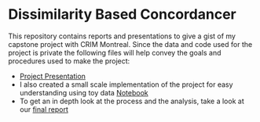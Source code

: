 # Dissimilarity Based Concordancer
This repository contains reports and presentations to give a gist of my capstone project with CRIM Montreal.
Since the data and code used for the project is private the following files will help convey the goals and procedures used to make the project:
- [Project Presentation](https://github.com/MistryWoman/Capstone_CRIM/blob/master/Dissimilarity%20based%20concordancer.pdf)
- I also created a small scale implementation of the project for easy understanding using toy data [Notebook](https://github.com/MistryWoman/Capstone_CRIM/blob/master/Reka.ipynb) 
- To get an in depth look at the process and the analysis, take a look at our [final report](https://github.com/MistryWoman/Capstone_CRIM/blob/master/final%20report.pdf)


